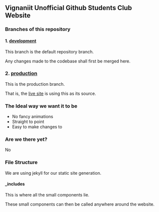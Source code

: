 ##  Vignaniit Unofficial Github Students Club Website

### Branches of this repository
#### 1. [development](https://github.com/vignaniit/vignaniit.github.io/tree/development)
This branch is the default repository branch.

Any changes made to the codebase shall first be merged here.

### 2. [production](https://github.com/vignaniit/vignaniit.github.io/tree/production)
This is the production branch.

That is, the [live site](https://vignaniit.github.io) is using this as its source.

### The Ideal way we want it to be
- No fancy animations
- Straight to point
- Easy to make changes to

### Are we there yet? 
No

### File Structure
We are using jekyll for our static site generation.

#### _includes
This is where all the small components lie.

These small components can then be called anywhere around the website.
